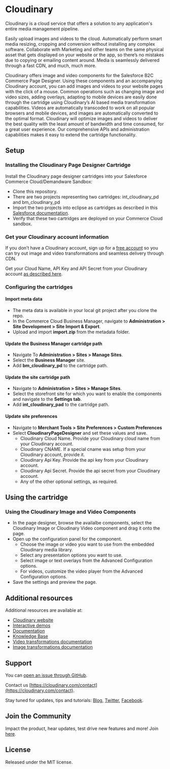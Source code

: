Cloudinary
==========

Cloudinary is a cloud service that offers a solution to any application's entire media management pipeline. 

Easily upload images and videos to the cloud.  Automatically perform smart media resizing, cropping and conversion without installing any complex software.  Collaborate with Marketing and other teams on the same physical asset that gets displayed on your website or the app, so there’s no mistakes due to copying or emailing content around.  Media is seamlessly delivered through a fast CDN, and much, much more. 

Cloudinary offers image and video components for the Salesforce B2C Commerce Page Designer.  Using these components and an accompanying Cloudinary account, you can add images and videos to your website pages with the click of a mouse.  Common operations such as changing image and video sizes, adding overlays, adapting to mobile devices are easily done through the cartridge using Cloudinary’s AI based media transformation capabilities.  Videos are automatically transcoded to work on all popular browsers and mobile devices, and images are automatically converted to the optimal format.  Cloudinary will optimize images and videos to deliver the best quality with the least amount of bandwidth and time consumed, for a great user experience. Our comprehensive APIs and administration capabilities makes it easy to extend the cartridge functionality.
  


## Setup ######################################################################

### Installing the Cloudinary Page Designer Cartridge 

Install the Cloudinary page designer cartridges into your Salesforce Commerce Cloud/Demandware Sandbox:

* Clone this repository. 
* There are two projects representing two cartridges: int_cloudinary_pd and bm_cloudinary_pd
* Import the two projects into eclipse as cartridges as described in this [Salesforce documentation](https://documentation.b2c.commercecloud.salesforce.com/DOC1/topic/com.demandware.dochelp/LegacyDevDoc/ImportCartridgesIntoYourStorefront.html?cp=0_5_22_0_12).
* Verify that these two cartridges are deployed on your Commerce Cloud sandbox.


### Get your Cloudinary account information 

If you don’t have a Cloudinary account, sign up for a [free account](https://cloudinary.com/users/register/free) so you can try out image and video transformations and seamless delivery through CDN.

Get your Cloud Name, API Key and API Secret from your Cloudinary account [as described here](https://cloudinary.com/documentation/how_to_integrate_cloudinary#get_familiar_with_the_cloudinary_console).

### Configuring the cartridges

#### Import meta data

* The meta data is available in your local git project after you clone the repo.
* In the Commerce Cloud Business Manager, navigate to **Administration > Site Development > Site Import & Export**.
* Upload and import **import.zip** from the metadata folder.


#### Update the Business Manager cartridge path

* Navigate To **Administration > Sites > Manage Sites**.
* Select the **Business Manager** site.
* Add **bm_cloudinary_pd** to the cartridge path.


#### Update the site cartridge path

* Navigate to **Administration > Sites > Manage Sites**.
* Select the storefront site for which you want to enable the components and navigate to the **Settings tab**.
* Add **int_cloudinary_pad** to the cartridge path.



#### Update site preferences

* Navigate to **Merchant Tools > Site Preferences > Custom Preferences**
* Select **CloudinaryPageDesigner** and set these values and save.
  - Cloudinary Cloud Name.  Provide your Cloudinary cloud name from your Cloudinary account.
  - Cloudinary CNAME. If a special cname was setup from your Cloudinary account, provide it.
  - Cloudinary Api Key.  Provide the api key from your Cloudinary account.
  - Cloudinary Api Secret.   Provide the api secret from your Cloudinary account.
  - Any of the other optional settings, as required.

## Using the cartridge ######################################################################

### Using the Cloudinary Image and Video Components
* In the page designer, browse the availalbe components, select the Cloudinary Image or Cloudinary Video component and drag it onto the page. 
* Open up the configuration panel for the component.  
  - Choose the image or video you want to use from the embedded Cloudinary media library.
  - Select any presentation options you want to use.
  - Select image or text overlays from the Advanced Configuration options.
  - For videos, customize the video player from the Advanced Configuration options.
* Save the settings and preview the page.


## Additional resources ##########################################################

Additional resources are available at:

* [Cloudinary website](https://cloudinary.com)
* [Interactive demos](https://demo.cloudinary.com/default)
* [Documentation](https://cloudinary.com/documentation)
* [Knowledge Base](https://support.cloudinary.com/hc/en-us)
* [Video transformations documentation](https://cloudinary.com/documentation/video_manipulation_and_delivery)
* [Image transformations documentation](https://cloudinary.com/documentation/image_transformations)

## Support

You can [open an issue through GitHub](https://github.com/cloudinary/cloudinary_sfcc_pagedesigner/issues).

Contact us [https://cloudinary.com/contact](https://cloudinary.com/contact).

Stay tuned for updates, tips and tutorials: [Blog](https://cloudinary.com/blog), [Twitter](https://twitter.com/cloudinary), [Facebook](https://www.facebook.com/Cloudinary).

## Join the Community ##########################################################

Impact the product, hear updates, test drive new features and more! Join [here](https://www.facebook.com/groups/CloudinaryCommunity).

## License #######################################################################

Released under the MIT license. 

